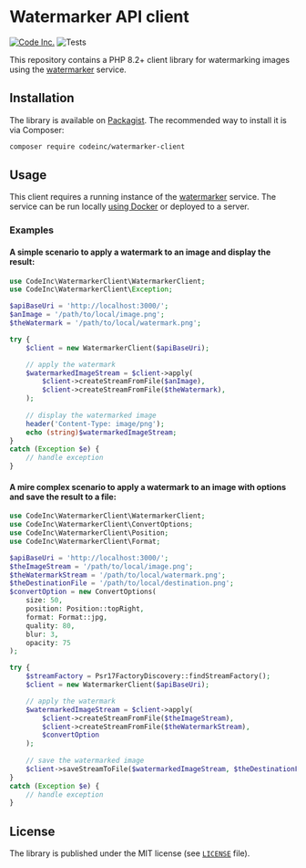# Watermarker API client

[![Code Inc.](https://img.shields.io/badge/Code%20Inc.-Watermarker-blue)](https://github.com/codeinchq/watermarker)
![Tests](https://github.com/codeinchq/watermarker-php-client/actions/workflows/phpunit.yml/badge.svg)

This repository contains a PHP 8.2+ client library for watermarking images using the [watermarker](https://github.com/codeinchq/watermarker) service.

## Installation

The library is available on [Packagist](https://packagist.org/packages/codeinc/watermarker-client). The recommended way to install it is via Composer:

```bash
composer require codeinc/watermarker-client
```

## Usage

This client requires a running instance of the [watermarker](https://github.com/codeinchq/watermarker) service. The service can be run locally [using Docker](https://hub.docker.com/r/codeinchq/watermarker) or deployed to a server.

### Examples

#### A simple scenario to apply a watermark to an image and display the result:
```php
use CodeInc\WatermarkerClient\WatermarkerClient;
use CodeInc\WatermarkerClient\Exception;

$apiBaseUri = 'http://localhost:3000/';
$anImage = '/path/to/local/image.png';
$theWatermark = '/path/to/local/watermark.png';

try {
    $client = new WatermarkerClient($apiBaseUri);

    // apply the watermark
    $watermarkedImageStream = $client->apply(
        $client->createStreamFromFile($anImage),
        $client->createStreamFromFile($theWatermark),
    );
    
    // display the watermarked image
    header('Content-Type: image/png');
    echo (string)$watermarkedImageStream;
}
catch (Exception $e) {
    // handle exception
}
```

#### A mire complex scenario to apply a watermark to an image with options and save the result to a file:
```php
use CodeInc\WatermarkerClient\WatermarkerClient;
use CodeInc\WatermarkerClient\ConvertOptions;
use CodeInc\WatermarkerClient\Position;
use CodeInc\WatermarkerClient\Format;

$apiBaseUri = 'http://localhost:3000/';
$theImageStream = '/path/to/local/image.png';
$theWatermarkStream = '/path/to/local/watermark.png';
$theDestinationFile = '/path/to/local/destination.png';
$convertOption = new ConvertOptions(
    size: 50,
    position: Position::topRight,
    format: Format::jpg,
    quality: 80,
    blur: 3,
    opacity: 75
);

try {
    $streamFactory = Psr17FactoryDiscovery::findStreamFactory();
    $client = new WatermarkerClient($apiBaseUri);

    // apply the watermark
    $watermarkedImageStream = $client->apply(
        $client->createStreamFromFile($theImageStream),
        $client->createStreamFromFile($theWatermarkStream),
        $convertOption
    );
    
    // save the watermarked image
    $client->saveStreamToFile($watermarkedImageStream, $theDestinationFile);
}
catch (Exception $e) {
    // handle exception
}
```

## License

The library is published under the MIT license (see [`LICENSE`](LICENSE) file).